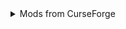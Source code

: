 

<details><summary>Mods from CurseForge</summary>

- [Command Macros](https://curseforge.com/projects/331956)
- [CraftPresence](https://curseforge.com/projects/297038)
- [Fast Open Links and Folders](https://curseforge.com/projects/513840)
- [FlightHUD](https://curseforge.com/projects/394419)
- [Smooth Scrolling Everywhere](https://curseforge.com/projects/325861)
- [ToroHealth Damage Indicators](https://curseforge.com/projects/245733)
- [WorldEdit](https://curseforge.com/projects/225608)

</details>
